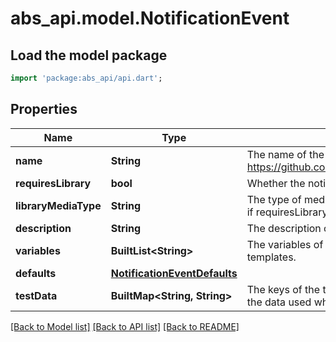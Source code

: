 # abs_api.model.NotificationEvent

## Load the model package
```dart
import 'package:abs_api/api.dart';
```

## Properties
Name | Type | Description | Notes
------------ | ------------- | ------------- | -------------
**name** | **String** | The name of the notification event. The names and allowable values are defined at https://github.com/advplyr/audiobookshelf/blob/master/server/utils/notifications.js | [optional] 
**requiresLibrary** | **bool** | Whether the notification event depends on a library existing. | [optional] 
**libraryMediaType** | **String** | The type of media of the library the notification depends on existing. Will not exist if requiresLibrary is false. | [optional] 
**description** | **String** | The description of the notification event. | [optional] 
**variables** | **BuiltList&lt;String&gt;** | The variables of the notification event that can be used in the notification templates. | [optional] 
**defaults** | [**NotificationEventDefaults**](NotificationEventDefaults.md) |  | [optional] 
**testData** | **BuiltMap&lt;String, String&gt;** | The keys of the testData object will match the list of variables. The values will be the data used when sending a test notification. | [optional] 

[[Back to Model list]](../README.md#documentation-for-models) [[Back to API list]](../README.md#documentation-for-api-endpoints) [[Back to README]](../README.md)


